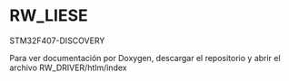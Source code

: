 # RW_LIESE

STM32F407-DISCOVERY

Para ver documentación por Doxygen, descargar el repositorio y abrir el archivo RW_DRIVER/htlm/index
